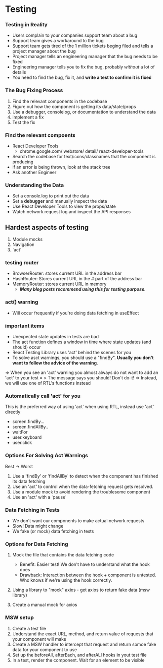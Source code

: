 # Testing 
### Testing in Reality
* Users complain to your companies support team about a bug
* Support team gives a workaround to the bug
* Support team gets tired of the 1 million tickets beging filed and tells a project manager about the bug
* Project manager tells an engineering manager that the bug needs to be fixed
* Engineering manager tells you to fix the bug, probably *without* a lot of details
* You need to find the bug, fix it, and **write a test to confirm it is fixed**

### The Bug Fixing Process
1. Find the relevant components in the codebase
2. Figure out how the component is getting its data/state/props
3. Use a debugger, consolelog, or documentation to understand the data
4. implement a fix
5. Test the fix

### Find the relevant compoents 
* React Developer Tools
    * chrome.google.com/ webstore/ detail/ react-developer-tools
* Search the codebase for text/icons/classnames that the component is producing
* if an error is being thrown, look at the stack tree
* Ask another Engineer

### Understanding the Data
* Set a console.log to print out the data
* Set a **debugger** and manually inspect the data
* Use React Developer Tools to view  the props/state
* Watch network request log and inspect the API responses


## Hardest aspects of testing
1. Module mocks
2. Navigation
3. 'act'

### testing router
*  BrowserRouter: stores current URL in the address bar
*  HashRouter: Stores current URL in the # part of the address bar
*  MemoryRouter: stores current URL in memory
    *  ***Many blog posts recommend using this for testing purpose.***

### act() warning
* Will occur frequently if you're doing data fetching in useEffect

### important items
* Unexpected state updates in tests are bad
* The act function defines a window in time where state updates (and should) occur
* React Testing Library uses 'act' behind the scenes for you
* To solve asct warnings, you should use a "findBy". **Usually you don't want to follow the advice of the warning**.

=> When you see an 'act' warning you almost always do not want to add an 'act' to your test
= > The message says you should! Don't do it!
=> Instead, we will use one of RTL's functions instead

### Automatically call 'act' for you
This is the preferred way of using 'act' when using RTL, instead use 'act' directly
* screen.findBy...
* screen.findAllBy..
* waitFor
* user.keyboard
* user.click

### Options For Solving Act Warnings

Best -> Worst

1. Use a 'findBy' or 'findAllBy' to detect when the component has finished its data fetching
2. Use an 'act' to control when the data-fetching request gets resolved.
3. Use a module mock to avoid rendering the troublesome component
4. Use an 'act' with a 'pause'

### Data Fetching in Tests
* We don't want our components to make actual  network requests
* Slow! Data might change
* We fake (or mock) data fetching in tests

### Options for Data Fetching
1. Mock the file that contains the data fetching code
    * Benefit: Easier test! We don't have to understand what the hook does
    * Drawback: Interaction between the hook + component is untested. Who knows if we're  using the hook correctly.

2. Using a library to "mock" axios - get axios to return fake data (msw library)
3. Create a manual  mock for axios

### MSW setup
1. Create a test file
2. Understand the exact URL, method, and return value of requests that your component will make
3. Create a MSW handler to intercept that request and return somoe fake data for your component to use
4. Set up the beforeAll, afterEach, and afterALl hooks in yout test file
5. In a test, render the component. Wait for an element to be visible
